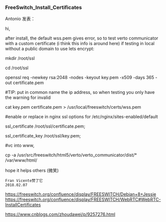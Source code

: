 ###  FreeSwitch_Install_Certificates


Antonio 发表：

hi,

after install, the default wss.pem gives error, so to test verto communicator with a custom certificate (i think this info is around here) if testing in local without a public domain to use lets encrypt:

mkdir /root/ssl

cd /root/ssl

openssl req -newkey rsa:2048 -nodes -keyout key.pem -x509 -days 365 -out certificate.pem

#TIP: put in common name the ip address, so when testing you only have the warning for invalid

cat key.pem certificate.pem > /usr/local/freeswitch/certs/wss.pem

 

#enable or replace in nginx ssl options for /etc/nginx/sites-enabled/default

ssl_certificate /root/ssl/certificate.pem;

ssl_certificate_key /root/ssl/key.pem;

 

#vc into www,

cp -a /usr/src/freeswitch/html5/verto/verto_communicator/dist/* /var/www/html/

 

hope it helps others (微笑)

    Fran Vicente赞了它
    2018.02.07


https://freeswitch.org/confluence/display/FREESWITCH/Debian+8+Jessie
https://freeswitch.org/confluence/display/FREESWITCH/WebRTC#WebRTC-InstallCertificates

https://www.cnblogs.com/zhoudawei/p/9257276.html
